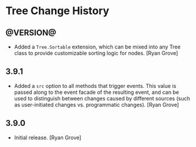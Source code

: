 Tree Change History
===================

@VERSION@
-----

* Added a `Tree.Sortable` extension, which can be mixed into any Tree class to
  provide customizable sorting logic for nodes. [Ryan Grove]


3.9.1
-----

* Added a `src` option to all methods that trigger events. This value is passed
  along to the event facade of the resulting event, and can be used to
  distinguish between changes caused by different sources (such as
  user-initiated changes vs. programmatic changes). [Ryan Grove]

3.9.0
-----

* Initial release. [Ryan Grove]
